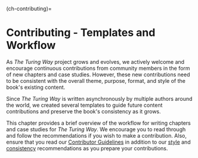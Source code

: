 (ch-contributing)=
# Contributing - Templates and Workflow

As _The Turing Way_ project grows and evolves, we actively welcome and encourage continuous contributions from community members in the form of new chapters and case studies. 
However, these new contributions need to be consistent with the overall theme, purpose, format, and style of the book's existing content.

Since _The Turing Way_ is written asynchronously by multiple authors around the world, we created several templates to guide future content contributions and preserve the book's consistency as it grows.

This chapter provides a brief overview of the workflow for writing chapters and case studies for _The Turing Way_.
We encourage you to read through and follow the recommendations if you wish to make a contribution. 
Also, ensure that you read our [Contributor Guidelines](https://github.com/alan-turing-institute/the-turing-way/blob/master/CONTRIBUTING.md) in addition to our [style](https://the-turing-way.netlify.app/community-handbook/style.html) and [consistency](https://the-turing-way.netlify.app/community-handbook/consistency.html) recommendations as you prepare your contributions.


